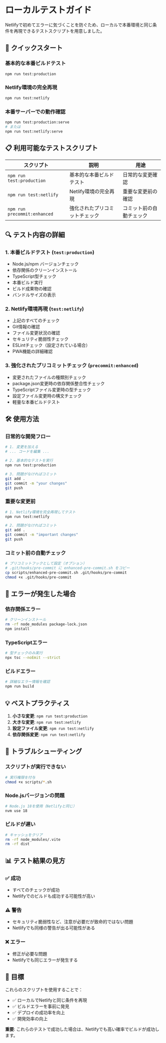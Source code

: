 # ローカルテストガイド

Netlifyで初めてエラーに気づくことを防ぐため、ローカルで本番環境と同じ条件を再現できるテストスクリプトを用意しました。

## 🚀 クイックスタート

### 基本的な本番ビルドテスト
```bash
npm run test:production
```

### Netlify環境の完全再現
```bash
npm run test:netlify
```

### 本番サーバーでの動作確認
```bash
npm run test:production:serve
# または
npm run test:netlify:serve
```

## 📋 利用可能なテストスクリプト

| スクリプト | 説明 | 用途 |
|-----------|------|------|
| `npm run test:production` | 基本的な本番ビルドテスト | 日常的な変更確認 |
| `npm run test:netlify` | Netlify環境の完全再現 | 重要な変更前の確認 |
| `npm run precommit:enhanced` | 強化されたプリコミットチェック | コミット前の自動チェック |

## 🔍 テスト内容の詳細

### 1. 本番ビルドテスト (`test:production`)
- Node.js/npm バージョンチェック
- 依存関係のクリーンインストール
- TypeScript型チェック
- 本番ビルド実行
- ビルド成果物の確認
- バンドルサイズの表示

### 2. Netlify環境再現 (`test:netlify`)
- 上記のすべてのチェック
- Git情報の確認
- ファイル変更状況の確認
- セキュリティ脆弱性チェック
- ESLintチェック（設定されている場合）
- PWA機能の詳細確認

### 3. 強化されたプリコミットチェック (`precommit:enhanced`)
- 変更されたファイルの種類別チェック
- package.json変更時の依存関係整合性チェック
- TypeScriptファイル変更時の型チェック
- 設定ファイル変更時の構文チェック
- 軽量な本番ビルドテスト

## 🛠️ 使用方法

### 日常的な開発フロー
```bash
# 1. 変更を加える
# ... コードを編集 ...

# 2. 基本的なテストを実行
npm run test:production

# 3. 問題がなければコミット
git add .
git commit -m "your changes"
git push
```

### 重要な変更前
```bash
# 1. Netlify環境を完全再現してテスト
npm run test:netlify

# 2. 問題がなければコミット
git add .
git commit -m "important changes"
git push
```

### コミット前の自動チェック
```bash
# プリコミットフックとして設定（オプション）
# .git/hooks/pre-commit に enhanced-pre-commit.sh をコピー
cp scripts/enhanced-pre-commit.sh .git/hooks/pre-commit
chmod +x .git/hooks/pre-commit
```

## 🚨 エラーが発生した場合

### 依存関係エラー
```bash
# クリーンインストール
rm -rf node_modules package-lock.json
npm install
```

### TypeScriptエラー
```bash
# 型チェックのみ実行
npx tsc --noEmit --strict
```

### ビルドエラー
```bash
# 詳細なエラー情報を確認
npm run build
```

## 💡 ベストプラクティス

1. **小さな変更**: `npm run test:production`
2. **大きな変更**: `npm run test:netlify`
3. **設定ファイル変更**: `npm run test:netlify`
4. **依存関係変更**: `npm run test:netlify`

## 🔧 トラブルシューティング

### スクリプトが実行できない
```bash
# 実行権限を付与
chmod +x scripts/*.sh
```

### Node.jsバージョンの問題
```bash
# Node.js 18を使用（Netlifyと同じ）
nvm use 18
```

### ビルドが遅い
```bash
# キャッシュをクリア
rm -rf node_modules/.vite
rm -rf dist
```

## 📊 テスト結果の見方

### ✅ 成功
- すべてのチェックが成功
- Netlifyでのビルドも成功する可能性が高い

### ⚠️ 警告
- セキュリティ脆弱性など、注意が必要だが致命的ではない問題
- Netlifyでも同様の警告が出る可能性がある

### ❌ エラー
- 修正が必要な問題
- Netlifyでも同じエラーが発生する

## 🎯 目標

これらのスクリプトを使用することで：
- ✅ ローカルでNetlifyと同じ条件を再現
- ✅ ビルドエラーを事前に発見
- ✅ デプロイの成功率を向上
- ✅ 開発効率の向上

**重要**: これらのテストで成功した場合は、Netlifyでも高い確率でビルドが成功します。
